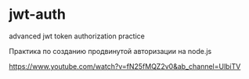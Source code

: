 # jwt-auth

advanced jwt token authorization practice

Практика по созданию продвинутой авторизации на node.js

https://www.youtube.com/watch?v=fN25fMQZ2v0&ab_channel=UlbiTV